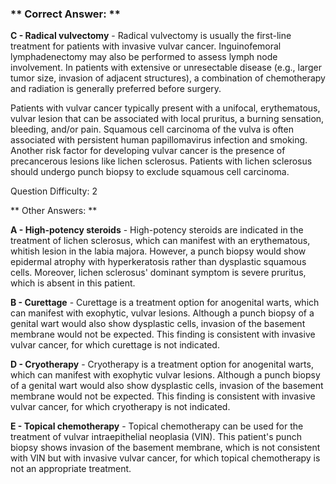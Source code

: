 ### ** Correct Answer: **

**C - Radical vulvectomy** - Radical vulvectomy is usually the first-line treatment for patients with invasive vulvar cancer. Inguinofemoral lymphadenectomy may also be performed to assess lymph node involvement. In patients with extensive or unresectable disease (e.g., larger tumor size, invasion of adjacent structures), a combination of chemotherapy and radiation is generally preferred before surgery.

Patients with vulvar cancer typically present with a unifocal, erythematous, vulvar lesion that can be associated with local pruritus, a burning sensation, bleeding, and/or pain. Squamous cell carcinoma of the vulva is often associated with persistent human papillomavirus infection and smoking. Another risk factor for developing vulvar cancer is the presence of precancerous lesions like lichen sclerosus. Patients with lichen sclerosus should undergo punch biopsy to exclude squamous cell carcinoma.

Question Difficulty: 2

** Other Answers: **

**A - High-potency steroids** - High-potency steroids are indicated in the treatment of lichen sclerosus, which can manifest with an erythematous, whitish lesion in the labia majora. However, a punch biopsy would show epidermal atrophy with hyperkeratosis rather than dysplastic squamous cells. Moreover, lichen sclerosus' dominant symptom is severe pruritus, which is absent in this patient.

**B - Curettage** - Curettage is a treatment option for anogenital warts, which can manifest with exophytic, vulvar lesions. Although a punch biopsy of a genital wart would also show dysplastic cells, invasion of the basement membrane would not be expected. This finding is consistent with invasive vulvar cancer, for which curettage is not indicated.

**D - Cryotherapy** - Cryotherapy is a treatment option for anogenital warts, which can manifest with exophytic vulvar lesions. Although a punch biopsy of a genital wart would also show dysplastic cells, invasion of the basement membrane would not be expected. This finding is consistent with invasive vulvar cancer, for which cryotherapy is not indicated.

**E - Topical chemotherapy** - Topical chemotherapy can be used for the treatment of vulvar intraepithelial neoplasia (VIN). This patient's punch biopsy shows invasion of the basement membrane, which is not consistent with VIN but with invasive vulvar cancer, for which topical chemotherapy is not an appropriate treatment.

